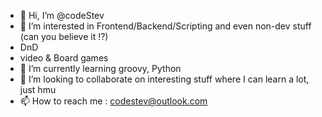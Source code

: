 - 👋 Hi, I’m @codeStev
- 👀 I’m interested in Frontend/Backend/Scripting and even non-dev stuff (can you believe it !?)
- DnD
- video & Board games
- 🌱 I’m currently learning groovy, Python
- 💞️ I’m looking to collaborate on interesting stuff where I can learn a lot, just hmu
- 📫 How to reach me : codestev@outlook.com

<!---
codeStev/codeStev is a ✨ special ✨ repository because its `README.md` (this file) appears on your GitHub profile.
You can click the Preview link to take a look at your changes.
--->
